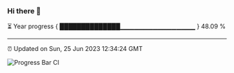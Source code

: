 ### Hi there 👋

⏳ Year progress { ██████████████▁▁▁▁▁▁▁▁▁▁▁▁▁▁▁▁ } 48.09 %

---

⏰ Updated on Sun, 25 Jun 2023 12:34:24 GMT

![Progress Bar CI](https://github.com/liununu/liununu/workflows/Progress%20Bar%20CI/badge.svg)
